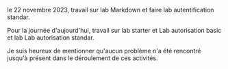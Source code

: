 le 22 novembre 2023, travail sur lab Markdown et faire lab autentification standar.

Pour la journée d'aujourd'hui, travail sur lab starter et Lab autorisation basic et lab Lab autorisation standar.

Je suis heureux de mentionner qu'aucun problème n'a été rencontré jusqu'à présent dans le déroulement de ces activités.